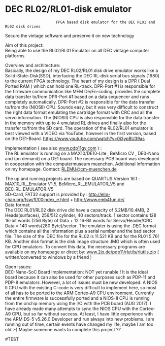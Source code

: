 # DEC RL02/RL01-disk emulator
                           FPGA based disk emulator for the DEC RL01 and RL02 disk drives                                   

Secure the vintage software and preserve it on new technology                                                                 

Aim of this project:                                                                                                                                                                                                   
Being able to use the RL02/RL01 Emulator on all DEC vintage computer platforms.




Overview and architecture:                                                                                                   
Basically, the design of my DEC RL02/RL01 disk drive emulator works like a Solid-State-Disk(SSD),
interfacing the DEC RL-disk serial bus signals (1980) to the current FPGA technology. 
The heart of my design is a DPR ( Dual Ported RAM ) which can hold one RL-track.
DPR-Port #1 is responsible for the firmware communication like MFM De/En-coding, provides the 
complete data transfer to/from  DPR-Port #1 based on a data sequencer and runs completely automatically.
DPR-Port #2 is responsible for the data transfer to/from the (NIOSII) CPU. Sounds easy, but it was very
difficult to construct the right data format emulating the cartridge format with CRC and all the servo 
information. The (NIOSII) CPU is also responsible for the data transfer in the memory with up to 
4 emulated RL drives and finally also for the transfer to/from the SD card.
The operation of the RL02/RL01 emulator is best viewed with a VIDEO via YouTube, however
in the first version, based on the DE1-Board. https://www.youtube.com/watch?v=0i3ypBU39as                              


Implementation ( see also www.pdp11gy.com ) :                                                                              
The RL emulator is running on a MAX10/DE10-Lite , BeMicro CV , DE0-Nano and (on demand) on a DE1 board.
The necessary PCB board was developed in cooperation with the computermuseum muenchen. 
Additional Information on my homepage. Contact: RLEMU@cm-muenchen.de

The up and running projects are based on QUARTUS Version 16.1 :                                                          
MAX10_RL_Emulator V1.5,  BeMicro_RL_EMULATOR_V5  and  DE0_RL_EMULATOR_V5                                                           
SD-Card, FAT32 support is provided by : http://elm-chan.org/fsw/ff/00index_e.html + http://www.emb4fun.de/   
Data format:                                                                                                            
The DEC RL01/RL02 disk drive did have a capacity of 5.2MB/10.4MB, 2 Heads(surfaces), 256/512 cylinder, 
40 sectors/track. 1 sector contains 128 16-bit words (256 Byte) of Data + 12 16-Bit words for 
Servo/Header/CRC Data = 140 words(280 Byte)/sector. The emulater is using the .DEC format which contains 
all the information plus a serial number and the bad sector file. The size of the .DEC file for the
RL02 is 11.521 KB and for the RL01 5.761 KB. Another disk format is the disk image structure .IMG which 
is often used for CPU emulators. To convert this data, the necessary programs are available on my homepage
or direct by: www.2jo.de/pdp11/rlutils/rlutils.zip  ( written/converted to windows by a friend )

Open issues:                                                                                                        
DE0-Nano-SoC Board Implementation: NOT yet runable ! It is the ideal board because it can also be used 
for other purposes such as PDP-11 and PDP-8 emulators. However, a lot of issues must be new developed. 
A NIOS II CPU with the existing C-code is very difficult to implement here, so most of all has to be 
ported to the ARM Cortex-A9 CPU environment. Currently the entire firmware is successfully ported and
a NIOS-II CPU is running from the onchip memory using the I/O with the PCB board (AUG 2017). I have 
already made many attempts to sync the NIOS CPU with the Cortex-A9 CPU, but so far without success. 
At least, I have little experience with the ARM DS-5 v5.26.0 Developer and run always into new problems.
I am running out of time, certain events have changed my life, maybe I am too old :-) 
Maybe someone wants to complete this project ??


<span class="cm-header cm-header-1">#TEST</span>










